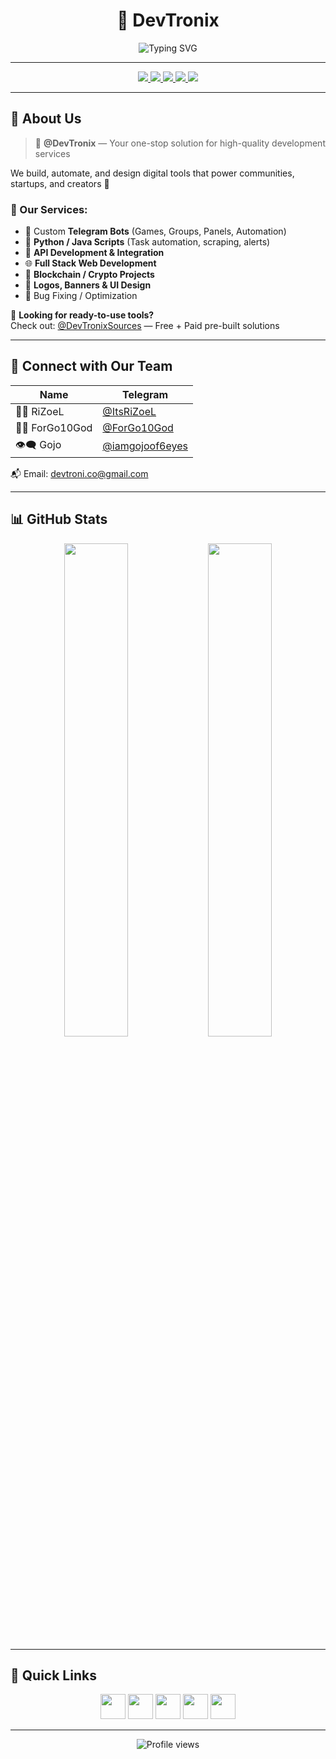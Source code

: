 <h1 align="center">🚀 DevTronix</h1>
<p align="center">
  <img src="https://readme-typing-svg.herokuapp.com?font=Fira+Code&size=22&duration=2000&pause=1000&color=F73C3C&center=true&vCenter=true&width=435&lines=Your+One-Stop+Dev+Shop+🛠️;Telegram+Bots+%7C+Crypto+%7C+Web+%7C+Design+%7C+APIs;Top-Tier+Services+%26+Ready-to-Use+Solutions" alt="Typing SVG" />
</p>

---

<p align="center">
  <a href="https://t.me/DevTronix">
    <img src="https://img.shields.io/badge/Telegram-2CA5E0?style=for-the-badge&logo=telegram&logoColor=white" />
  </a>
  <a href="https://devtronix.co">
    <img src="https://img.shields.io/badge/Website-FF7139?style=for-the-badge&logo=firefox&logoColor=white" />
  </a>
  <a href="https://instagram.com/devtronix.co">
    <img src="https://img.shields.io/badge/Instagram-E4405F?style=for-the-badge&logo=instagram&logoColor=white" />
  </a>
  <a href="https://x.com/DevTronix_">
    <img src="https://img.shields.io/badge/X-000000?style=for-the-badge&logo=x&logoColor=white" />
  </a>
  <a href="mailto:devtroni.co@gmail.com">
    <img src="https://img.shields.io/badge/Email-0078D4?style=for-the-badge&logo=gmail&logoColor=white" />
  </a>
</p>

---

## 💼 About Us

> 🔵 **@DevTronix** — Your one-stop solution for high-quality development services

We build, automate, and design digital tools that power communities, startups, and creators 🚀

### 🔹 Our Services:
- 🤖 Custom **Telegram Bots** (Games, Groups, Panels, Automation)
- 🐍 **Python / Java Scripts** (Task automation, scraping, alerts)
- 🔗 **API Development & Integration**
- 🌐 **Full Stack Web Development**
- 🧠 **Blockchain / Crypto Projects**
- 🎨 **Logos, Banners & UI Design**
- 🧹 Bug Fixing / Optimization

🎁 **Looking for ready-to-use tools?**  
Check out: [@DevTronixSources](https://t.me/DevTronixSources) — Free + Paid pre-built solutions

---

## 👥 Connect with Our Team

| Name | Telegram |
|------|----------|
| 👨‍💻 RiZoeL | [@ItsRiZoeL](https://t.me/ItsRiZoeL) |
| 🧙‍♂️ ForGo10God | [@ForGo10God](https://t.me/ForGo10God) |
| 👁️‍🗨️ Gojo | [@iamgojoof6eyes](https://t.me/iamgojoof6eyes) |

📬 Email: [devtroni.co@gmail.com](mailto:devtroni.co@gmail.com)

---

## 📊 GitHub Stats

<p align="center">
  <img src="https://github-readme-stats.vercel.app/api?username=Devtronix&show_icons=true&theme=tokyonight&hide_border=true" width="45%"/>
  <img src="https://github-readme-stats.vercel.app/api/top-langs/?username=Devtronix&layout=compact&theme=tokyonight&hide_border=true" width="45%"/>
</p>

---

## 🔗 Quick Links

<p align="center">
  <a href="https://t.me/DevTronix"><img src="https://skillicons.dev/icons?i=telegram" height="40"/></a>
  <a href="https://devtronix.co"><img src="https://skillicons.dev/icons?i=html,css,js" height="40"/></a>
  <a href="https://instagram.com/devtronix.co"><img src="https://skillicons.dev/icons?i=figma" height="40"/></a>
  <a href="https://x.com/DevTronix_"><img src="https://skillicons.dev/icons?i=nodejs,py" height="40"/></a>
  <a href="mailto:devtroni.co@gmail.com"><img src="https://skillicons.dev/icons?i=gmail" height="40"/></a>
</p>

---

<p align="center">
  <img src="https://komarev.com/ghpvc/?username=Devtronix&style=flat-square&color=green" alt="Profile views"/>
</p>
